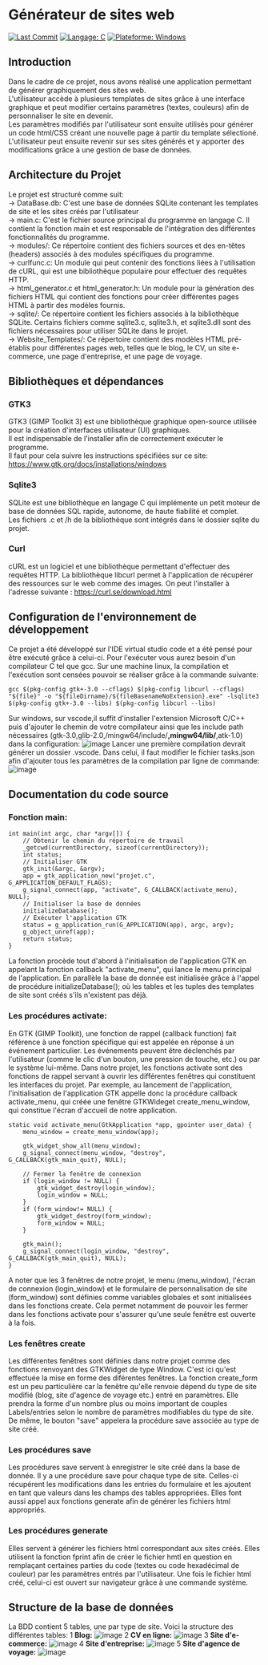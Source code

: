 # Générateur de sites web
[![Last Commit](https://img.shields.io/github/last-commit/DjouaherRachid/Projet_C)](https://github.com/votre-utilisateur/votre-projet/commits/main)
[![Langage: C](https://img.shields.io/badge/Langage-C-blue.svg)](https://fr.wikipedia.org/wiki/C_(langage))
[![Plateforme: Windows](https://img.shields.io/badge/Plateforme-Windows-brightgreen.svg)](https://www.microsoft.com/en-us/windows)

## Introduction
Dans le cadre de ce projet, nous avons réalisé une application permettant de générer graphiquement des sites web.  
L'utilisateur accède à plusieurs templates de sites grâce à une interface graphique et peut modifier certains paramètres (textes, couleurs) afin de personnaliser le site en devenir.  
Les paramètres modifiés par l'utilisateur sont ensuite utilisés pour générer un code html/CSS créant une nouvelle page à partir du template sélectioné.   
L'utilisateur peut ensuite revenir sur ses sites générés et y apporter des modifications grâce à une gestion de base de données.

## Architecture du Projet
Le projet est structuré comme suit:  
-> DataBase.db: C'est une base de données SQLite contenant les templates de site et les sites créés par l'utilisateur  
-> main.c: C'est le fichier source principal du programme en langage C. Il contient la fonction main et est responsable de l'intégration des différentes fonctionnalités du programme.  
-> modules/: Ce répertoire contient des fichiers sources et des en-têtes (headers) associés à des modules spécifiques du programme.  
-> curlfunc.c: Un module qui peut contenir des fonctions liées à l'utilisation de cURL, qui est une bibliothèque populaire pour effectuer des requêtes HTTP.  
-> html_generator.c et html_generator.h: Un module pour la génération des fichiers HTML qui contient des fonctions pour créer différentes pages HTML à partir des modèles fournis.  
-> sqlite/: Ce répertoire contient les fichiers associés à la bibliothèque SQLite. Certains fichiers comme sqlite3.c, sqlite3.h, et sqlite3.dll sont des fichiers nécessaires pour utiliser SQLite dans le projet.  
-> Website_Templates/: Ce répertoire contient des modèles HTML pré-établis pour différentes pages web, telles que le blog, le CV, un site e-commerce, une page d'entreprise, et une page de voyage.

## Bibliothèques et dépendances
### GTK3
GTK3 (GIMP Toolkit 3) est une bibliothèque graphique open-source utilisée pour la création d'interfaces utilisateur (UI) graphiques.  
Il est indispensable de l'installer afin de correctement exécuter le programme.  
Il faut pour cela suivre les instructions spécifiées sur ce site:  
https://www.gtk.org/docs/installations/windows  
### Sqlite3
SQLite est une bibliothèque en langage C qui implémente un petit moteur de base de données SQL rapide, autonome, de haute fiabilité et complet.  
Les fichiers .c et /h de la bibliothèque sont intégrés dans le dossier sqlite du projet.  
### Curl
cURL est un logiciel et une bibliothèque permettant d'effectuer des requêtes HTTP.
La bibliothèque libcurl permet à l'application de récupérer des ressources sur le web comme des images.
On peut l'installer à l'adresse suivante : 
https://curl.se/download.html
## Configuration de l'environnement de développement
Ce projet a été développé sur l'IDE virtual studio code et a été pensé pour être exécuté grâce à celui-ci.
Pour l'exécuter vous aurez besoin d'un compilateur C tel que gcc.
Sur une machine linux, la compilation et l'exécution sont censées pouvoir se réaliser grâce à la commande suivante: 
```
gcc $(pkg-config gtk+-3.0 --cflags) $(pkg-config libcurl --cflags) "${file}" -o "${fileDirname}/${fileBasenameNoExtension}.exe" -lsqlite3 $(pkg-config gtk+-3.0 --libs) $(pkg-config libcurl --libs)
```
Sur windows, sur vscode,il suffit d'installer l'extension Microsoft C/C++ puis d'ajouter le chemin de votre compilateur ainsi que les include path nécessaires (gtk-3.0,glib-2.0,/mingw64/include/**,mingw64/lib/**,atk-1.0) dans la configuration:
![image](https://github.com/DjouaherRachid/Projet_C/assets/152193959/dfac1ff7-59d4-4f71-9a53-c6a24ed899af)
Lancer une première compilation devrait générer un dossier .vscode. Dans celui, il faut modifier le fichier tasks.json afin d'ajouter tous les paramètres de la compilation par ligne de commande:
![image](https://github.com/DjouaherRachid/Projet_C/assets/152193959/f033c23e-5456-451a-8519-682f5cddf736)
## Documentation du code source

### Fonction main:
```
int main(int argc, char *argv[]) {
    // Obtenir le chemin du répertoire de travail
    _getcwd(currentDirectory, sizeof(currentDirectory));
    int status;
    // Initialiser GTK
    gtk_init(&argc, &argv);
    app = gtk_application_new("projet.c", G_APPLICATION_DEFAULT_FLAGS);
    g_signal_connect(app, "activate", G_CALLBACK(activate_menu), NULL);
    // Initialiser la base de données
    initializeDatabase();
    // Exécuter l'application GTK
    status = g_application_run(G_APPLICATION(app), argc, argv);
    g_object_unref(app);
    return status;
}
```
La fonction procède tout d'abord à l'initialisation de l'application GTK en appelant la fonction callback "activate_menu", qui lance le menu principal de l'application.
En parallèle la base de donnée est initialisée grâce à l'appel de procédure initializeDatabase(); où les tables et les tuples des templates de site sont créés s'ils n'existent pas déjà.

### Les procédures activate:
En GTK (GIMP Toolkit), une fonction de rappel (callback function) fait référence à une fonction spécifique qui est appelée en réponse à un événement particulier. Les événements peuvent être déclenchés par l'utilisateur (comme le clic d'un bouton, une pression de touche, etc.) ou par le système lui-même.
Dans notre projet, les fonctions activate sont des fonctions de rappel servant à ouvrir les différentes fenêtres qui constituent les interfaces du projet.
Par exemple, au lancement de l'application, l'initialisation de l'application GTK appelle donc la procédure callback activate_menu, qui créée une fenêtre GTKWideget create_menu_window, qui constitue l'écran d'accueil de notre application.
```
static void activate_menu(GtkApplication *app, gpointer user_data) {
    menu_window = create_menu_window(app);

    gtk_widget_show_all(menu_window);
    g_signal_connect(menu_window, "destroy", G_CALLBACK(gtk_main_quit), NULL);

    // Fermer la fenêtre de connexion
    if (login_window != NULL) {
        gtk_widget_destroy(login_window);
        login_window = NULL;  
    }
    if (form_window!= NULL) {
        gtk_widget_destroy(form_window);
        form_window = NULL;  
    }

    gtk_main();
    g_signal_connect(login_window, "destroy", G_CALLBACK(gtk_main_quit), NULL);
}
```
A noter que les 3 fenêtres de notre projet, le menu (menu_window), l'écran de connexion (login_window) et le formulaire de personnalisation de site (form_window) sont définies comme variables globales et sont initialisées dans les fonctions create. Cela permet notamment de pouvoir les fermer dans les fonctions activate pour s'assurer qu'une seule fenêtre est ouverte à la fois.

### Les fenêtres create
Les différentes fenêtres sont définies dans notre projet comme des fonctions renvoyant des GTKWidget de type Window. C'est ici qu'est effectuée la mise en forme des diférentes fenêtres.
La fonction create_form est un peu particulière car la fenêtre qu'elle renvoie dépend du type de site modifié (blog, site d'agence de voyage etc.) entré en paramètres. Elle prendra la forme d'un nombre plus ou moins important de couples Labels/entries selon le nombre de paramètres modifiables du type de site. De même, le bouton "save" appelera la procédure save associée au type de site créé.

### Les procédures save
Les procédures save servent à enregistrer le site créé dans la base de donnée. Il y a une procédure save pour chaque type de site. Celles-ci récupérent les modifications dans les entries du formulaire et les ajoutent en tant que valeurs dans les champs des tables appropriées.
Elles font aussi appel aux fonctions generate afin de générer les fichiers html appropriés.

### Les procédures generate
Elles servent à générer les fichiers html correspondant aux sites créés. Elles utilisent la fonction fprint afin de créer le fichier hmtl en question en remplaçant certaines parties du code (textes ou code hexadécimal de couleur) par les paramètres entrés par l'utilisateur. Une fois le fichier html créé, celui-ci est ouvert sur navigateur grâce à une commande système.

## Structure de la base de données
La BDD contient 5 tables, une par type de site.
Voici la structure des différentes tables:
1 **Blog:**
![image](https://github.com/DjouaherRachid/Projet_C/assets/152193959/bb32dc9d-cd0a-4896-a934-39958c4562df)
2 **CV en ligne:**
![image](https://github.com/DjouaherRachid/Projet_C/assets/152193959/144c1dd1-549d-4b44-991e-5ef4e4dcd8f9)
3 **Site d'e-commerce:**
![image](https://github.com/DjouaherRachid/Projet_C/assets/152193959/36a5f938-d2c7-47ee-8897-dfaca8088ed5)
4 **Site d'entreprise:**
![image](https://github.com/DjouaherRachid/Projet_C/assets/152193959/ac3901cb-277d-43d7-8a52-59a169677930)
5 **Site d'agence de voyage:**
![image](https://github.com/DjouaherRachid/Projet_C/assets/152193959/7ea33af3-7dae-4a42-a5b7-5f3e770ccb0f)



